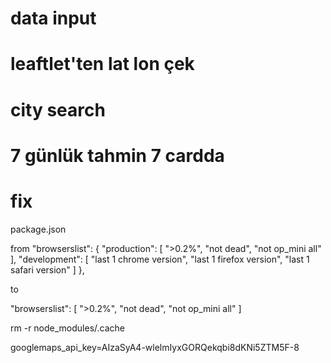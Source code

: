 # data input

# leaftlet'ten lat lon çek
# city search


# 7 günlük tahmin 7 cardda

# fix 

package.json

from 
 "browserslist": {
   "production": [
      ">0.2%",
      "not dead",
      "not op_mini all"
    ],
    "development": [
      "last 1 chrome version",
      "last 1 firefox version",
      "last 1 safari version"
    ]
},

to

"browserslist": [
">0.2%",
"not dead",
"not op_mini all"
]

rm -r node_modules/.cache

googlemaps_api_key=AIzaSyA4-wlelmIyxGORQekqbi8dKNi5ZTM5F-8
